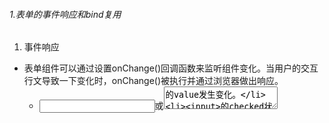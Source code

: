 ###### 1.表单的事件响应和bind复用
1. 事件响应
  - 表单组件可以通过设置onChange()回调函数来监听组件变化。当用户的交互行文导致一下变化时，onChange()被执行并通过浏览器做出响应。
    - <input>或<textarea>的value发生变化。
    - <input>的checked状态改变。
    - <option>的selected 状态改变。
2. bind复用
  - bind方法为事件相应函数增加一个参数，事件响应函数通过该参数识别事件源。

###### 2.React表单name复用
- name复用方式直接读取表单的属性值，比bind写法少一个参数（React中事件响应函数会自动绑定this）。其原理是在所有的标签中设置统一的name属性，并将这个属性值对应为state属性，在事件响应函数中通过读取表单的name值获得state属性，从event.target.value获取用户输入的值（check控件稍有不同），要求所有相关的标签（包括input标签）都要统一设置name属性。–引用《React前端技术与工程实践》
###### 3.
1. 可控组件和不可控组件：
  - 在React中的input标签是有些小坑的，input本身就有自己的缓存机制，然后React的State也有缓存机制。这两种缓存机制我们在编码中是要进行取舍的。将input中的value绑定到state的React组件就是可控组件，反之则是不可控组件。
    - 可控组件：
    - 
